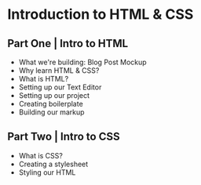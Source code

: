 # Introduction to HTML & CSS

## Part One | Intro to HTML

- What we're building: Blog Post Mockup
- Why learn HTML & CSS?
- What is HTML?
- Setting up our Text Editor
- Setting up our project
- Creating boilerplate
- Building our markup

## Part Two | Intro to CSS

- What is CSS?
- Creating a stylesheet
- Styling our HTML
